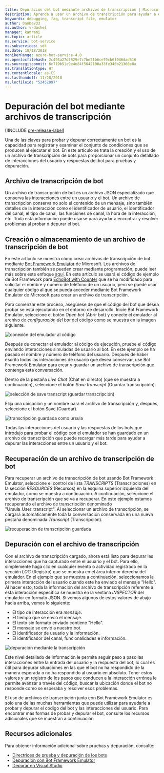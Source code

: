 ```yaml
---
title: Depuración del bot mediante archivos de transcripción | Microsoft Docs
description: Aprenda a usar un archivo de transcripción para ayudar a depurar el bot.
keywords: debugging, faq, transcript file, emulator
author: DanDev33
ms.author: v-dashel
manager: kamrani
ms.topic: article
ms.service: bot-service
ms.subservices: sdk
ms.date: 10/18/2018
monikerRange: azure-bot-service-4.0
ms.openlocfilehash: 2c493a27d7829e7c7be21b6ce70cb6f046dad616
ms.sourcegitcommit: 6c719b51c9e4e84f5642100a33fe346b21360e8a
ms.translationtype: HT
ms.contentlocale: es-ES
ms.lasthandoff: 11/28/2018
ms.locfileid: "52452097"
---
```

# <a name="debug-your-bot-using-transcript-files"></a>Depuración del bot mediante archivos de transcripción
[!INCLUDE [pre-release-label](../includes/pre-release-label.md)]

Una de las claves para probar y depurar correctamente un bot es la capacidad para registrar y examinar el conjunto de condiciones que se producen al ejecutar el bot. En este artículo se trata la creación y el uso de un archivo de transcripción de bots para proporcionar un conjunto detallado de interacciones del usuario y respuestas del bot para pruebas y depuración.

## <a name="the-bot-transcript-file"></a>Archivo de transcripción de bot
Un archivo de transcripción de bot es un archivo JSON especializado que conserva las interacciones entre un usuario y el bot. Un archivo de transcripción conserva no solo el contenido de un mensaje, sino también detalles de la interacción como el identificador de usuario, el identificador del canal, el tipo de canal, las funciones de canal, la hora de la interacción, etc. Toda esta información puede usarse para ayudar a encontrar y resolver problemas al probar o depurar el bot. 

## <a name="creatingstoring-a-bot-transcript-file"></a>Creación o almacenamiento de un archivo de transcripción de bot
En este artículo se muestra cómo crear archivos de transcripción de bot mediante [Bot Framework Emulator](https://github.com/Microsoft/BotFramework-Emulator) de Microsoft. Los archivos de transcripción también se pueden crear mediante programación; puede leer más sobre este enfoque [aquí](./bot-builder-howto-v4-storage.md#blob-transcript-storage). En este artículo se usará el código de ejemplo de Bot Framework para [EchoBot with Counter](https://aka.ms/EchoBot-With-Counter) que se ha modificado para solicitar el nombre y número de teléfono de un usuario, pero se puede usar cualquier código al que se pueda acceder mediante Bot Framework Emulator de Microsoft para crear un archivo de transcripción.

Para comenzar este proceso, asegúrese de que el código del bot que desea probar se está ejecutando en el entorno de desarrollo. Inicie Bot Framework Emulator, seleccione el botón _Open bot_ (Abrir bot) y conecte el emulador al archivo de _configuración del bot_ del código como se muestra en la imagen siguiente.

![conexión del emulador al código](./media/emulator_open_bot_configuration.png)

Después de conectar el emulador al código de ejecución, pruebe el código enviando interacciones simuladas de usuario al bot. En este ejemplo se ha pasado el nombre y número de teléfono del usuario. Después de haber escrito todas las interacciones de usuario que desea conservar, use Bot Framework Emulator para crear y guardar un archivo de transcripción que contenga esta conversación. 

Dentro de la pestaña _Live Chat_ (Chat en directo) (que se muestra a continuación), seleccione el botón _Save transcript_ (Guardar transcripción). 

![selección de save transcript (guardar transcripción)](./media/emulator_transcript_save.png)

Elija una ubicación y un nombre para el archivo de transcripción y, después, seleccione el botón Save (Guardar).

![transcripción guardada como ursula](./media/emulator_transcript_saveas_ursula.png)

Todas las interacciones del usuario y las respuestas de los bots que introdujo para probar el código con el emulador se han guardado en un archivo de transcripción que puede recargar más tarde para ayudar a depurar las interacciones entre un usuario y el bot.

## <a name="retrieving-a-bot-transcript-file"></a>Recuperación de un archivo de transcripción de bot
Para recuperar un archivo de transcripción de bot usando Bot Framework Emulator, seleccione el control de lista _TRANSCRIPTS_ (Transcripciones) en la sección _RESOURCES_ (Recursos) en la esquina superior izquierda del emulador, como se muestra a continuación. A continuación, seleccione el archivo de transcripción que se va a recuperar. En este ejemplo estamos recuperando el archivo de transcripción denominado "Ursula_User_transcript". Al seleccionar un archivo de transcripción, se cargará automáticamente toda la conversación conservada en una nueva pestaña denominada _Transcript_ (Transcripción).

![recuperación de transcripción guardada](./media/emulator_transcript_retrieve.png)

## <a name="debug-using-transcript-file"></a>Depuración con el archivo de transcripción
Con el archivo de transcripción cargado, ahora está listo para depurar las interacciones que ha capturado entre el usuario y el bot. Para ello, simplemente haga clic en cualquier evento o actividad registrado en la sección _LOG_ (Registro) que se muestra en el área inferior derecha del emulador. En el ejemplo que se muestra a continuación, seleccionamos la primera interacción del usuario cuando este ha enviado el mensaje "Hello". Al hacer esto, toda la información del archivo de transcripción referente a esta interacción específica se muestra en la ventana _INSPECTOR_ del emulador en formato JSON. Si vemos algunos de estos valores de abajo hacia arriba, vemos lo siguiente:
* El tipo de interacción era _mensaje_.
* El tiempo que se envió el mensaje.
* El texto sin formato enviado contiene "Hello".
* El mensaje se envió a nuestro bot.
* El identificador de usuario y la información.
* El identificador del canal, funcionalidades e información.

![depuración mediante la transcripción](./media/emulator_transcript_debug.png)

Este nivel detallado de información le permite seguir paso a paso las interacciones entre la entrada del usuario y la respuesta del bot, lo cual es útil para depurar situaciones en las que el bot no ha respondido de la manera esperada o no ha respondido al usuario en absoluto. Tener estos valores y un registro de los pasos que conducen a la interacción errónea le permite avanzar a través del código, buscar la ubicación donde el bot no responde como se esperaba y resolver esos problemas.

El uso de archivos de transcripción junto con Bot Framework Emulator es solo una de las muchas herramientas que puede utilizar para ayudarle a probar y depurar el código del bot y las interacciones del usuario. Para encontrar más formas de probar y depurar el bot, consulte los recursos adicionales que se muestran a continuación

## <a name="additional-resources"></a>Recursos adicionales
Para obtener información adicional sobre pruebas y depuración, consulte:
* [Directrices de prueba y depuración de los bots](./bot-builder-testing-debugging.md)
* [Depuración con Bot Framework Emulator](../bot-service-debug-emulator.md)
* [Depurar en Visual Studio](https://docs.microsoft.com/en-us/visualstudio/debugger/index)


